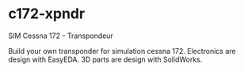 # c172-xpndr
SIM Cessna 172 - Transpondeur

Build your own transponder for simulation cessna 172.
Electronics are design with EasyEDA.
3D parts are design with SolidWorks.
